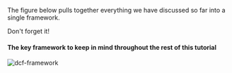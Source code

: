 The figure below pulls together everything we have discussed so far into a single framework. 

Don't forget it!

#### The key framework to keep in mind throughout the rest of this tutorial

![dcf-framework](graphics/dcf-framework.png)